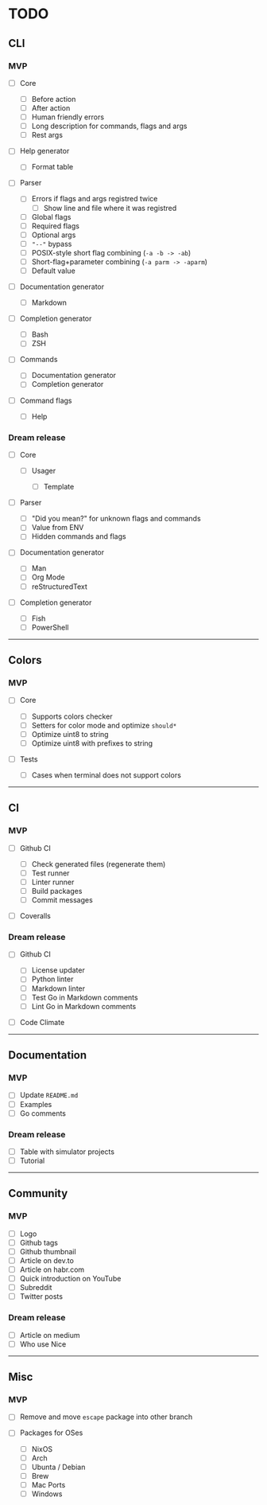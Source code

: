 # TODO

## CLI

### MVP

- [ ] Core

  - [ ] Before action
  - [ ] After action
  - [ ] Human friendly errors
  - [ ] Long description for commands, flags and args
  - [ ] Rest args

- [ ] Help generator

  - [ ] Format table

- [ ] Parser

  - [ ] Errors if flags and args registred twice
    - [ ] Show line and file where it was registred
  - [ ] Global flags
  - [ ] Required flags
  - [ ] Optional args
  - [ ] `"--"` bypass
  - [ ] POSIX-style short flag combining (`-a -b -> -ab`)
  - [ ] Short-flag+parameter combining (`-a parm -> -aparm`)
  - [ ] Default value

- [ ] Documentation generator

  - [ ] Markdown

- [ ] Completion generator

  - [ ] Bash
  - [ ] ZSH

- [ ] Commands

  - [ ] Documentation generator
  - [ ] Completion generator

- [ ] Command flags

  - [ ] Help

### Dream release

- [ ] Core

  - [ ] Usager

    - [ ] Template

- [ ] Parser

  - [ ] "Did you mean?" for unknown flags and commands
  - [ ] Value from ENV
  - [ ] Hidden commands and flags

- [ ] Documentation generator

  - [ ] Man
  - [ ] Org Mode
  - [ ] reStructuredText

- [ ] Completion generator

  - [ ] Fish
  - [ ] PowerShell

---

## Colors

### MVP

- [ ] Core

  - [ ] Supports colors checker
  - [ ] Setters for color mode and optimize `should*`
  - [ ] Optimize uint8 to string
  - [ ] Optimize uint8 with prefixes to string

- [ ] Tests

  - [ ] Cases when terminal does not support colors

---

## CI

### MVP

- [ ] Github CI

  - [ ] Check generated files (regenerate them)
  - [ ] Test runner
  - [ ] Linter runner
  - [ ] Build packages
  - [ ] Commit messages

- [ ] Coveralls

### Dream release

- [ ] Github CI

  - [ ] License updater
  - [ ] Python linter
  - [ ] Markdown linter
  - [ ] Test Go in Markdown comments
  - [ ] Lint Go in Markdown comments

- [ ] Code Climate

---

## Documentation

### MVP

- [ ] Update `README.md`
- [ ] Examples
- [ ] Go comments

### Dream release

- [ ] Table with simulator projects
- [ ] Tutorial

---

## Community

### MVP

- [ ] Logo
- [ ] Github tags
- [ ] Github thumbnail
- [ ] Article on dev.to
- [ ] Article on habr.com
- [ ] Quick introduction on YouTube
- [ ] Subreddit
- [ ] Twitter posts

### Dream release

- [ ] Article on medium
- [ ] Who use Nice

---

## Misc

### MVP

- [ ] Remove and move `escape` package into other branch

- [ ] Packages for OSes

  - [ ] NixOS
  - [ ] Arch
  - [ ] Ubunta / Debian
  - [ ] Brew
  - [ ] Mac Ports
  - [ ] Windows

